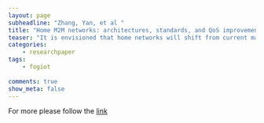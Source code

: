 ```yaml
---
layout: page
subheadline: "Zhang, Yan, et al "
title: "Home M2M networks: architectures, standards, and QoS improvement"
teaser: "It is envisioned that home networks will shift from current machine-to-human communications to the machine-to-machine paradigm with the rapid penetration of embedded devices in home surroundings. In this article, we first identify the fundamental challenges in home M2M networks. Then we present the architecture of home M2M networks decomposed into three subareas depending on the radio service ranges and potential applications. Finally, we focus on QoS management in home M2M networks, considering the increasing number of multimedia devices and growing visual requirements in a home area. Three standards for multimedia sharing and their QoS architectures are outlined. Cross-layer joint admission and rate control design is reported for QoS-aware multimedia sharing. This proposed strategy is aware of the QoS requirements and resilience of multimedia services. Illustrative results indicate that the joint design is able to intelligently allocate radio bandwidth based on QoS demands in resource-constrained home M2M networks."
categories:
    - researchpaper  
tags:
    - fogiot
      
comments: true
show_meta: false
---
```




For more please follow the [link](http://ieeexplore.ieee.org/xpls/abs_all.jsp?arnumber=5741145)